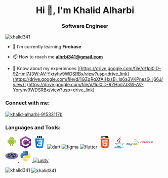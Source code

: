 <h1 align="center">Hi 👋, I'm Khalid Alharbi</h1>
<h3 align="center">Software Engineer</h3>

<p align="left"> <img src="https://komarev.com/ghpvc/?username=khalid341&label=Profile%20views&color=0e75b6&style=flat" alt="khalid341" /> </p>

- 🌱 I’m currently learning **Firebase**

- 📫 How to reach me **alhrbi341@gmail.com**

- 📄 Know about my experiences [[https://drive.google.com/file/d/1pl0iD-9ZHmI7J3W-AV-Yxryhv9WDSRBx/view?usp=drive_link](https://drive.google.com/file/d/1GZgRgXfAIHxsBi_ls6a3VKPnesG_j66J/view)]  (https://drive.google.com/file/d/1pl0iD-9ZHmI7J3W-AV-Yxryhv9WDSRBx/view?usp=drive_link)

<h3 align="left">Connect with me:</h3>
<p align="left">
<a href="https://linkedin.com/in/khalid-alharbi-91533117b" target="blank"><img align="center" src="https://raw.githubusercontent.com/rahuldkjain/github-profile-readme-generator/master/src/images/icons/Social/linked-in-alt.svg" alt="khalid-alharbi-91533117b" height="30" width="40" /></a>
</p>

<h3 align="left">Languages and Tools:</h3>
<p align="left"> <a href="https://developer.android.com" target="_blank" rel="noreferrer"> <img src="https://raw.githubusercontent.com/devicons/devicon/master/icons/android/android-original-wordmark.svg" alt="android" width="40" height="40"/> </a> <a href="https://www.w3schools.com/cs/" target="_blank" rel="noreferrer"> <img src="https://raw.githubusercontent.com/devicons/devicon/master/icons/csharp/csharp-original.svg" alt="csharp" width="40" height="40"/> </a> <a href="https://www.w3schools.com/css/" target="_blank" rel="noreferrer"> <img src="https://raw.githubusercontent.com/devicons/devicon/master/icons/css3/css3-original-wordmark.svg" alt="css3" width="40" height="40"/> </a> <a href="https://dart.dev" target="_blank" rel="noreferrer"> <img src="https://www.vectorlogo.zone/logos/dartlang/dartlang-icon.svg" alt="dart" width="40" height="40"/> </a> <a href="https://www.figma.com/" target="_blank" rel="noreferrer"> <img src="https://www.vectorlogo.zone/logos/figma/figma-icon.svg" alt="figma" width="40" height="40"/> </a> <a href="https://flutter.dev" target="_blank" rel="noreferrer"> <img src="https://www.vectorlogo.zone/logos/flutterio/flutterio-icon.svg" alt="flutter" width="40" height="40"/> </a> <a href="https://www.w3.org/html/" target="_blank" rel="noreferrer"> <img src="https://raw.githubusercontent.com/devicons/devicon/master/icons/html5/html5-original-wordmark.svg" alt="html5" width="40" height="40"/> </a> <a href="https://www.java.com" target="_blank" rel="noreferrer"> <img src="https://raw.githubusercontent.com/devicons/devicon/master/icons/java/java-original.svg" alt="java" width="40" height="40"/> </a> <a href="https://www.mysql.com/" target="_blank" rel="noreferrer"> <img src="https://raw.githubusercontent.com/devicons/devicon/master/icons/mysql/mysql-original-wordmark.svg" alt="mysql" width="40" height="40"/> </a> <a href="https://www.oracle.com/" target="_blank" rel="noreferrer"> <img src="https://raw.githubusercontent.com/devicons/devicon/master/icons/oracle/oracle-original.svg" alt="oracle" width="40" height="40"/> </a> <a href="https://www.php.net" target="_blank" rel="noreferrer"> <img src="https://raw.githubusercontent.com/devicons/devicon/master/icons/php/php-original.svg" alt="php" width="40" height="40"/> </a> <a href="https://www.python.org" target="_blank" rel="noreferrer"> <img src="https://raw.githubusercontent.com/devicons/devicon/master/icons/python/python-original.svg" alt="python" width="40" height="40"/> </a> <a href="https://unity.com/" target="_blank" rel="noreferrer"> <img src="https://www.vectorlogo.zone/logos/unity3d/unity3d-icon.svg" alt="unity" width="40" height="40"/> </a> </p>

<p><img align="left" src="https://github-readme-stats.vercel.app/api/top-langs?username=khalid341&show_icons=true&theme=cobalt&title_color=000000&text_color=0b0a0a&bg_color=ffffff&cache_seconds=1800&locale=en&layout=compact" alt="khalid341" /></p>

<p>&nbsp;<img align="center" src="https://github-readme-stats.vercel.app/api?username=khalid341&show_icons=true&locale=en" alt="khalid341" /></p>
